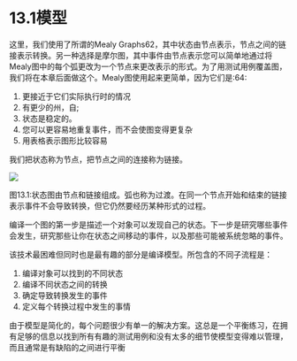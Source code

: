 # 13.1模型

这里，我们使用了所谓的Mealy Graphs62，其中状态由节点表示，节点之间的链接表示转换。另一种选择是摩尔图，其中事件由节点表示您可以简单地通过将Mealy图中的每个弧更改为一个节点来更改表示的形式。为了用测试用例覆盖图，我们将在本章后面做这个。Mealy图使用起来更简单，因为它们是:64:

1. 更接近于它们实际执行时的情况
2. 有更少的州，自;
3. 状态是稳定的。
4. 您可以更容易地重复事件，而不会使图变得更复杂
5. 用表格表示图形比较容易

我们把状态称为节点，把节点之间的连接称为链接。

![](https://tva1.sinaimg.cn/large/008i3skNgy1gykizj5aqvj30x00ds3zk.jpg)

图13.1:状态图由节点和链接组成。弧也称为过渡。在同一个节点开始和结束的链接表示事件不会导致转换，但它仍然要经历某种形式的过程。

编译一个图的第一步是描述一个对象可以发现自己的状态。下一步是研究哪些事件会发生，研究那些让你在状态之间移动的事件，以及那些可能被系统忽略的事件。

该技术最困难但同时也是最有趣的部分是编译模型。所包含的不同子流程是：
1. 编译对象可以找到的不同状态
2. 编译不同状态之间的转换
3. 确定导致转换发生的事件
4. 定义每个转换过程中发生的事情

由于模型是简化的，每个问题很少有单一的解决方案。这总是一个平衡练习，在拥有足够的信息以找到所有有趣的测试用例和没有太多的细节使模型变得难以管理，而且通常是有缺陷的之间进行平衡

